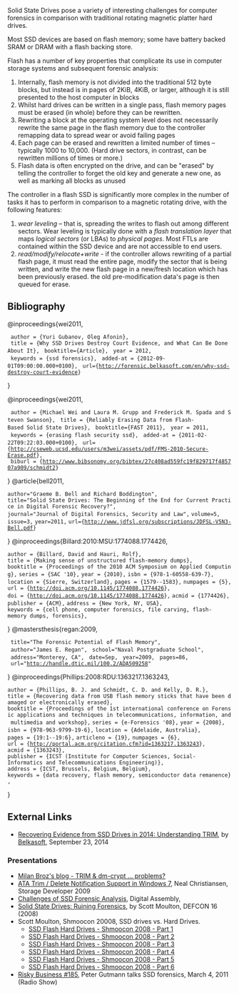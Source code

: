 Solid State Drives pose a variety of interesting challenges for computer
forensics in comparison with traditional rotating magnetic platter hard
drives.

Most SSD devices are based on flash memory; some have battery backed
SRAM or DRAM with a flash backing store.

Flash has a number of key properties that complicate its use in computer
storage systems and subsequent forensic analysis:

1.  Internally, flash memory is not divided into the traditional 512
    byte blocks, but instead is in pages of 2KiB, 4KiB, or larger,
    although it is still presented to the host computer in blocks
2.  Whilst hard drives can be written in a single pass, flash memory
    pages must be erased (in whole) before they can be rewritten.
3.  Rewriting a block at the operating system level does not necessarily
    rewrite the same page in the flash memory due to the controller
    remapping data to spread wear or avoid failing pages
4.  Each page can be erased and rewritten a limited number of times –
    typically 1000 to 10,000. (Hard drive sectors, in contrast, can be
    rewritten millions of times or more.)
5.  Flash data is often encrypted on the drive, and can be "erased" by
    telling the controller to forget the old key and generate a new one,
    as well as marking all blocks as unused

The controller in a flash SSD is significantly more complex in the
number of tasks it has to perform in comparison to a magnetic rotating
drive, with the following features:

1.  *wear leveling* – that is, spreading the writes to flash out among
    different sectors. Wear leveling is typically done with a *flash
    translation layer* that maps *logical sectors* (or LBAs) to
    *physical pages*. Most FTLs are contained within the SSD device and
    are not accessible to end users.
2.  *read/modify/relocate+write* - if the controller allows rewriting of
    a partial flash page, it must read the entire page, modify the
    sector that is being written, and write the new flash page in a
    new/fresh location which has been previously erased. the old
    pre-modification data's page is then queued for erase.

## Bibliography

<bibtex> @inproceedings{wei2011,

` author = {Yuri Gubanov, Oleg Afonin},`
` title = {Why SSD Drives Destroy Court Evidence, and What Can Be Done About It},`
` booktitle={Article},`
` year = 2012,`
` keywords = {ssd forensics},`
` added-at = {2012-09-01T09:00:00.000+0100},`
` url={`[`http://forensic.belkasoft.com/en/why-ssd-destroy-court-evidence`](http://forensic.belkasoft.com/en/why-ssd-destroy-court-evidence)`}`

} </bibtex>

<bibtex> @inproceedings{wei2011,

` author = {Michael Wei and Laura M. Grupp and Frederick M. Spada and Steven Swanson},`
` title = {Reliably Erasing Data from Flash-Based Solid State Drives},`
` booktitle={FAST 2011},`
` year = 2011,`
` keywords = {erasing flash security ssd},`
` added-at = {2011-02-22T09:22:03.000+0100},`
` url={`[`http://cseweb.ucsd.edu/users/m3wei/assets/pdf/FMS-2010-Secure-Erase.pdf`](http://cseweb.ucsd.edu/users/m3wei/assets/pdf/FMS-2010-Secure-Erase.pdf)`},`
` biburl = {`[`http://www.bibsonomy.org/bibtex/27c408ad559fc19f829717f485707a909/schmidt2`](http://www.bibsonomy.org/bibtex/27c408ad559fc19f829717f485707a909/schmidt2)`}`

} </bibtex> <bibtex> @article{bell2011,

`author="Graeme B. Bell and Richard Boddington",`
`title="Solid State Drives: The Beginning of the End for Current Practice in Digital Forensic Recovery?",`
`journal="Journal of Digital Forensics, Security and Law",`
`volume=5,`
`issue=3,`
`year=2011,`
`url={`[`http://www.jdfsl.org/subscriptions/JDFSL-V5N3-Bell.pdf`](http://www.jdfsl.org/subscriptions/JDFSL-V5N3-Bell.pdf)`}`

} </bibtex> <bibtex> @inproceedings{Billard:2010:MSU:1774088.1774426,

`author = {Billard, David and Hauri, Rolf},`
`title = {Making sense of unstructured flash-memory dumps},`
`booktitle = {Proceedings of the 2010 ACM Symposium on Applied Computing},`
`series = {SAC '10},`
`year = {2010},`
`isbn = {978-1-60558-639-7},`
`location = {Sierre, Switzerland},`
`pages = {1579--1583},`
`numpages = {5},`
`url = {`[`http://doi.acm.org/10.1145/1774088.1774426`](http://doi.acm.org/10.1145/1774088.1774426)`},`
`doi = {`[`http://doi.acm.org/10.1145/1774088.1774426`](http://doi.acm.org/10.1145/1774088.1774426)`},`
`acmid = {1774426},`
`publisher = {ACM},`
`address = {New York, NY, USA},`
`keywords = {cell phone, computer forensics, file carving, flash-memory dumps, forensics},`

} </bibtex> <bibtex> @mastersthesis{regan:2009,

` title="The Forensic Potential of Flash Memory",`
` author="James E. Regan",`
` school="Naval Postgraduate School",`
` address="Monterey, CA",`
` date=Sep,`
` year=2009,`
` pages=86,`
` url="`[`http://handle.dtic.mil/100.2/ADA509258`](http://handle.dtic.mil/100.2/ADA509258)`"`

} </bibtex> <bibtex> @inproceedings{Phillips:2008:RDU:1363217.1363243,

`author = {Phillips, B. J. and Schmidt, C. D. and Kelly, D. R.},`
`title = {Recovering data from USB flash memory sticks that have been damaged or electronically erased},`
`booktitle = {Proceedings of the 1st international conference on Forensic applications and techniques in telecommunications, information, and multimedia and workshop},`
`series = {e-Forensics '08},`
`year = {2008},`
`isbn = {978-963-9799-19-6},`
`location = {Adelaide, Australia},`
`pages = {19:1--19:6},`
`articleno = {19},`
`numpages = {6},`
`url = {`[`http://portal.acm.org/citation.cfm?id=1363217.1363243`](http://portal.acm.org/citation.cfm?id=1363217.1363243)`},`
`acmid = {1363243},`
`publisher = {ICST (Institute for Computer Sciences, Social-Informatics and Telecommunications Engineering)},`
`address = {ICST, Brussels, Belgium, Belgium},`
`keywords = {data recovery, flash memory, semiconductor data remanence},`

} </bibtex>

## External Links

- [Recovering Evidence from SSD Drives in 2014: Understanding
  TRIM](http://articles.forensicfocus.com/2014/09/23/recovering-evidence-from-ssd-drives-in-2014-understanding-trim-garbage-collection-and-exclusions/),
  by [Belkasoft](Belkasoft "wikilink"), September 23, 2014

### Presentations

- [Milan Broz's blog - TRIM & dm-crypt ...
  problems?](http://asalor.blogspot.com/2011/08/trim-dm-crypt-problems.html)
- [ATA Trim / Delete Notification Support in Windows
  7](http://www.snia.org/events/storage-developer2009/presentations/thursday/NealChristiansen_ATA_TrimDeleteNotification_Windows7.pdf),
  Neal Christiansen, Storage Developer 2009
- [Challenges of SSD Forensic
  Analysis](http://www.slideshare.net/digitalassembly/challenges-of-ssd-forensic-analysis),
  Digital Assembly,
- [Solid State Drives: Ruining
  Forensics](http://www.youtube.com/watch?v=WcO7xn0wJ2I), by Scott
  Moulton, DEFCON 16 (2008)
- Scott Moulton, Shmoocon 20008, SSD drives vs. Hard Drives.
  - [SSD Flash Hard Drives - Shmoocon 2008 - Part
    1](http://www.youtube.com/watch?v=l4hbdZFWGog)
  - [SSD Flash Hard Drives - Shmoocon 2008 - Part
    2](http://www.youtube.com/watch?v=mglEnIPnzjo)
  - [SSD Flash Hard Drives - Shmoocon 2008 - Part
    3](http://www.youtube.com/watch?v=3psy_d-pyNg)
  - [SSD Flash Hard Drives - Shmoocon 2008 - Part
    4](http://www.youtube.com/watch?v=pKeZvhDd5c4)
  - [SSD Flash Hard Drives - Shmoocon 2008 - Part
    5](http://www.youtube.com/watch?v=9XMBdDypSO4)
  - [SSD Flash Hard Drives - Shmoocon 2008 - Part
    6](http://www.youtube.com/watch?v=LY36SWbfQg0)
- [Risky Business \#185](http://risky.biz/RB185), Peter Gutmann talks
  SSD forensics, March 4, 2011 (Radio Show)